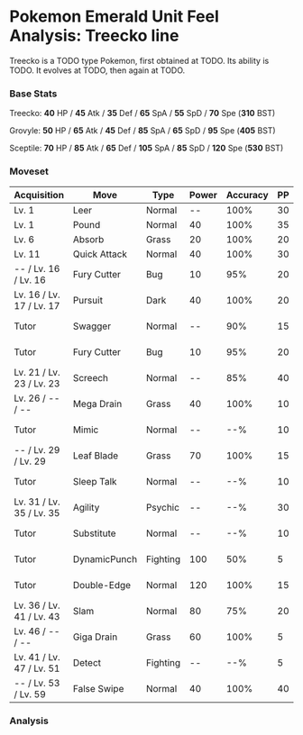 # Pokemon Emerald Unit Feel Analysis: Treecko line

Treecko is a TODO type Pokemon, first obtained at TODO. Its ability is TODO. It evolves at TODO, then again at TODO.

### Base Stats

Treecko: **40** HP / **45** Atk / **35** Def / **65** SpA / **55** SpD / **70** Spe (**310** BST)

Grovyle: **50** HP / **65** Atk / **45** Def / **85** SpA / **65** SpD / **95** Spe (**405** BST)

Sceptile: **70** HP / **85** Atk / **65** Def / **105** SpA / **85** SpD / **120** Spe (**530** BST)

### Moveset

|Acquisition             |Move        |Type    |Power|Accuracy|PP |Notes                    |
|---                     |---         |---     |---  |---     |---|---                      |
|Lv. 1                   |Leer        |Normal  |--   |100%    |30 |                         |
|Lv. 1                   |Pound       |Normal  |40   |100%    |35 |                         |
|Lv. 6                   |Absorb      |Grass   |20   |100%    |20 |                         |
|Lv. 11                  |Quick Attack|Normal  |40   |100%    |30 |                         |
|-- / Lv. 16 / Lv. 16    |Fury Cutter |Bug     |10   |95%     |20 |                         |
|Lv. 16 / Lv. 17 / Lv. 17|Pursuit     |Dark    |40   |100%    |20 |                         |
|Tutor                   |Swagger     |Normal  |--   |90%     |15 |Emerald only             |
|Tutor                   |Fury Cutter |Bug     |10   |95%     |20 |Emerald only             |
|Lv. 21 / Lv. 23 / Lv. 23|Screech     |Normal  |--   |85%     |40 |                         |
|Lv. 26 / -- / --        |Mega Drain  |Grass   |40   |100%    |10 |                         |
|Tutor                   |Mimic       |Normal  |--   |--%     |10 |Emerald only             |
|-- / Lv. 29 / Lv. 29    |Leaf Blade  |Grass   |70   |100%    |15 |                         |
|Tutor                   |Sleep Talk  |Normal  |--   |--%     |10 |Emerald only             |
|Lv. 31 / Lv. 35 / Lv. 35|Agility     |Psychic |--   |--%     |30 |                         |
|Tutor                   |Substitute  |Normal  |--   |--%     |10 |Emerald only             |
|Tutor                   |DynamicPunch|Fighting|100  |50%     |5  |Emerald only             |
|Tutor                   |Double-Edge |Normal  |120  |100%    |15 |Emerald only             |
|Lv. 36 / Lv. 41 / Lv. 43|Slam        |Normal  |80   |75%     |20 |                         |
|Lv. 46 / -- / --        |Giga Drain  |Grass   |60   |100%    |5  |                         |
|Lv. 41 / Lv. 47 / Lv. 51|Detect      |Fighting|--   |--%     |5  |                         |
|-- / Lv. 53 / Lv. 59    |False Swipe |Normal  |40   |100%    |40 |                         |

### Analysis